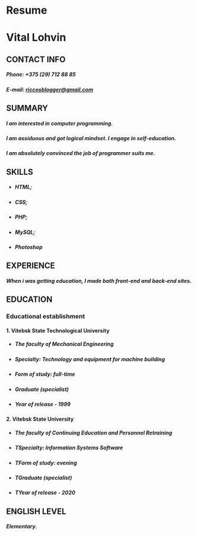 # Resume

# **Vital Lohvin**

## CONTACT INFO
##### Phone: +375 (29) 712 88 85
##### E-mail: riccosblogger@gmail.com

## SUMMARY
##### I am interested in computer programming.
##### I am assiduous and got logical mindset. I engage in self-education.
##### I am absolutely convinced the job of programmer suits me.

## SKILLS
- ##### HTML;
- ##### CSS;
- ##### PHP;
- ##### MySQL;
- ##### Photoshop

## EXPERIENCE
##### When i was getting education, I made both front-end and back-end sites.

## EDUCATION
### Educational establishment

#### 1. Vitebsk State Technological University
  -  ##### The faculty of Mechanical Engineering
  -  ##### Specialty: Technology and equipment for machine building
  -  ##### Form of study: full-time
  -  ##### Graduate (specialist)
  -  ##### Year of release - 1999

#### 2. Vitebsk State University
  -  ##### The faculty of Continuing Education and Personnel Retraining
  -  ##### TSpecialty: Information Systems Software
  -  ##### TForm of study: evening
  -  ##### TGraduate (specialist)
  -  ##### TYear of release - 2020 

## ENGLISH LEVEL
##### Elementary.